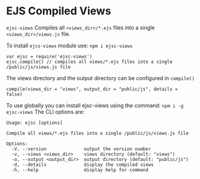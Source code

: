 
# EJS Compiled Views

`ejsc-views` Compiles all `<views_dir>/*.ejs` files into a single `<views_dir>/views.js` file.

To install `ejcs-views` module use: `npm i ejsc-views`

```
var ejsc = require('ejsc-views')
ejsc.compile() // compiles all views/*.ejs files into a single /public/js/views.js file
``` 

The views directory and the output directory can be configured in `compile()`

```
compile(views_dir = "views", output_dir = "public/js", details = false)
```

To use globally you can install ejsc-views using the command: `npm i -g  ejsc-views`
The CLI options are:

```
Usage: ejsc [options]

Compile all views/*.ejs files into a single /public/js/views.js file

Options:
  -V, --version              output the version number
  -v, --views <views_dir>    views directory (default: "views")
  -o, --output <output_dir>  output directory (default: "public/js")
  -d, --details              display the compiled views
  -h, --help                 display help for command

```
